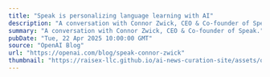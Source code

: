 ```yaml
---
title: "Speak is personalizing language learning with AI"
description: "A conversation with Connor Zwick, CEO & Co-founder of Speak."
summary: "A conversation with Connor Zwick, CEO & Co-founder of Speak."
pubDate: "Tue, 22 Apr 2025 10:00:00 GMT"
source: "OpenAI Blog"
url: "https://openai.com/blog/speak-connor-zwick"
thumbnail: "https://raisex-llc.github.io/ai-news-curation-site/assets/openai_logo.png"
---
```


